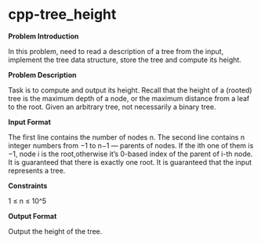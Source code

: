 # cpp-tree_height

**Problem Introduction**

In this problem, need to read a description of a tree from the input, implement the tree data structure, store the tree and compute its height.

**Problem Description**

Task is to compute and output its height. Recall that the height of a (rooted) tree is the maximum depth of a node, or the maximum distance from a leaf to the root. Given an arbitrary tree, not necessarily a binary tree.

**Input Format**

The first line contains the number of nodes n. The second line contains n integer numbers from −1 to n−1 — parents of nodes. If the ith one of them  is −1, node i is the root,otherwise it’s 0-based index of the parent of i-th node. It is guaranteed that there is exactly one root. It is guaranteed that the input represents a tree.

**Constraints**

1 ≤ n ≤ 10^5

**Output Format**

Output the height of the tree.
